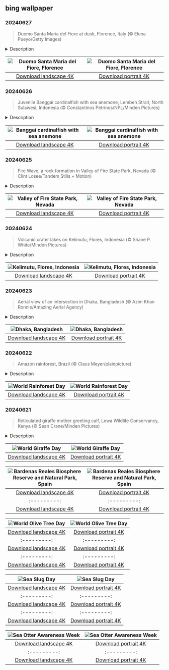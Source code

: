 ## bing wallpaper

### 20240627

> Duomo Santa Maria del Fiore at dusk, Florence, Italy (© Elena Pueyo/Getty Images)

<details>
<summary>Description</summary>

> Welcome to Florence, the cradle of the Renaissance. Let the Cathedral of Santa Maria del Fiore transport you through time. More than just a church, this Gothic structure, with its red-tiled dome, is steeped in centuries of history. Built over an older cathedral, construction began in 1296 under the supervision of architect Arnolfo di Cambio. Italian architect Filippo Brunelleschi engineered its dome, the largest brick dome ever constructed. Its completion in 1436 was the final stage of the cathedral's construction. It's not just the outside that dazzles; inside there are artistic treasures to discover, from Giorgio Vasari's fresco 'The Last Judgment' to Paolo Uccello's intricate clock face. The cathedral complex is also home to the Baptistery, a small basilica, and Giotto's Campanile, a free-standing bell tower.
> 
> Step inside, and you're walking on history—every visit gives a glimpse of the past and a demonstration of human potential.
> 
> 

</details>

| ![Duomo Santa Maria del Fiore, Florence](https://cn.bing.com/th?id=OHR.FlorenceDuomo_EN-US1448955167_UHD.jpg&pid=hp&w=400&h=224&rs=1&c=4) | ![Duomo Santa Maria del Fiore, Florence](https://cn.bing.com/th?id=OHR.FlorenceDuomo_EN-US1448955167_1080x1920.jpg&pid=hp&w=155&h=315&rs=1&c=4) |
|:---------:|:---------:|
| [Download landscape 4K](https://cn.bing.com/th?id=OHR.FlorenceDuomo_EN-US1448955167_UHD.jpg) | [Download portrait 4K](https://cn.bing.com/th?id=OHR.FlorenceDuomo_EN-US1448955167_1080x1920.jpg) |

### 20240626

> Juvenile Banggai cardinalfish with sea anemone, Lembeh Strait, North Sulawesi, Indonesia (© Constantinos Petrinos/NPL/Minden Pictures)

<details>
<summary>Description</summary>

> Dive deep beneath the waves surrounding the Banggai Islands in Indonesia and meet the Banggai cardinalfish. Cardinalfish have tiny, shimmery bodies with black vertical stripes and white-edged fins, which help to disguise them. Unlike some finned creatures that migrate long distances, these pint-sized fish inhabit a small world, rarely straying far from their local reefs.
> 
> Each young cardinalfish begins life being guarded by their fathers, who carry the eggs in their mouths for up to 30 days to shield them from the aquatic perils. Within these jaws, young fish embark on a silent metamorphosis, soon to emerge, ready to explore the currents. In their early stages, they form dense schools for protection against predators and hide among the spines of sea urchins and anemones. The diet of these opportunistic feeders primarily consists of small fish, crustaceans, and plankton. Their existence whispers tales of resilience—a creature to cherish and protect for the spectacle of life it presents.
> 
> 

</details>

| ![Banggai cardinalfish with sea anemone](https://cn.bing.com/th?id=OHR.CardinalfishAnemone_EN-US1278259894_UHD.jpg&pid=hp&w=400&h=224&rs=1&c=4) | ![Banggai cardinalfish with sea anemone](https://cn.bing.com/th?id=OHR.CardinalfishAnemone_EN-US1278259894_1080x1920.jpg&pid=hp&w=155&h=315&rs=1&c=4) |
|:---------:|:---------:|
| [Download landscape 4K](https://cn.bing.com/th?id=OHR.CardinalfishAnemone_EN-US1278259894_UHD.jpg) | [Download portrait 4K](https://cn.bing.com/th?id=OHR.CardinalfishAnemone_EN-US1278259894_1080x1920.jpg) |

### 20240625

> Fire Wave, a rock formation in Valley of Fire State Park, Nevada (© Clint Losee/Tandem Stills + Motion)

<details>
<summary>Description</summary>

> Amid the arid expanse of the Mojave Desert in Nevada lies Valley of Fire State Park. Named after its red Aztec Sandstone, an Early Jurassic formation made from ancient sand dunes, the park stretches across 46,000 acres. Featured on our homepage is one of its highlights, Fire Wave, a geological marvel that appears like a frozen wave with its red, pink, and white stripes.
> 
> In the park, you will also come across mysterious petroglyphs, rock carvings left by the Ancestral Puebloans, farmers from the nearby Moapa Valley. It is likely they practiced hunting and performed religious ceremonies in this area. If you are a history buff, you might want to try and decode the messages carved on the rock faces. This forbidding landscape is also home to ancient, petrified trees, natural sandstone arches, and narrow slot canyons carved by water over millions of years.
> 
> 

</details>

| ![Valley of Fire State Park, Nevada](https://cn.bing.com/th?id=OHR.FireWave_EN-US1154414797_UHD.jpg&pid=hp&w=400&h=224&rs=1&c=4) | ![Valley of Fire State Park, Nevada](https://cn.bing.com/th?id=OHR.FireWave_EN-US1154414797_1080x1920.jpg&pid=hp&w=155&h=315&rs=1&c=4) |
|:---------:|:---------:|
| [Download landscape 4K](https://cn.bing.com/th?id=OHR.FireWave_EN-US1154414797_UHD.jpg) | [Download portrait 4K](https://cn.bing.com/th?id=OHR.FireWave_EN-US1154414797_1080x1920.jpg) |

### 20240624

> Volcanic crater lakes on Kelimutu, Flores, Indonesia (© Shane P. White/Minden Pictures)

<details>
<summary>Description</summary>

> Atop Kelimutu, a volcano on the Indonesian island of Flores, sit three lakes, each with its own hue and folklore. Volcanic vents deep within the Earth release steam and gas that alter the lakes' mineral compositions, creating different colors, which can change independently. The westernmost lake, Tiwu Ata Bupu (Lake of Old People), not pictured, normally has a dark blue hue. Meanwhile, Tiwu Ko'o Fai Nuwa Muri (Lake of Young Men and Maidens), tends to be light green or light blue and Tiwu Ata Polo (Bewitched or Enchanted Lake) can be red, dark green, blue or brown. The local Lio people revere these lakes, believing them to be the resting place of souls.
> 
> 
> 
> 

</details>

| ![Kelimutu, Flores, Indonesia](https://cn.bing.com/th?id=OHR.FloresIsland_EN-US1042279828_UHD.jpg&pid=hp&w=400&h=224&rs=1&c=4) | ![Kelimutu, Flores, Indonesia](https://cn.bing.com/th?id=OHR.FloresIsland_EN-US1042279828_1080x1920.jpg&pid=hp&w=155&h=315&rs=1&c=4) |
|:---------:|:---------:|
| [Download landscape 4K](https://cn.bing.com/th?id=OHR.FloresIsland_EN-US1042279828_UHD.jpg) | [Download portrait 4K](https://cn.bing.com/th?id=OHR.FloresIsland_EN-US1042279828_1080x1920.jpg) |

### 20240623

> Aerial view of an intersection in Dhaka, Bangladesh (© Azim Khan Ronnie/Amazing Aerial Agency)

<details>
<summary>Description</summary>

> Welcome to Dhaka, capital of Bangladesh. This South Asian megacity on the Ganges Delta, home to over 10.2 million people, is one of the world's most densely populated cities. Dhaka has been nicknamed 'City of Mosques' because of the hundreds of elegant minarets that dot the city. Here, the cheers from football and cricket stadiums fill the air, and colorfully decorated rickshaws, recognized by UNESCO as an important example of cultural heritage, meander through the streets. Even by rickshaw, it might take you a while to reach your destination: Dhaka has been recognized as the world's slowest city. So, whether you're weaving through its alleys or sampling its spicy street foods, take the time to savor everything Dhaka has to offer.
> 
> 
> 
> 

</details>

| ![Dhaka, Bangladesh](https://cn.bing.com/th?id=OHR.DhakaBangladesh_EN-US0835586345_UHD.jpg&pid=hp&w=400&h=224&rs=1&c=4) | ![Dhaka, Bangladesh](https://cn.bing.com/th?id=OHR.DhakaBangladesh_EN-US0835586345_1080x1920.jpg&pid=hp&w=155&h=315&rs=1&c=4) |
|:---------:|:---------:|
| [Download landscape 4K](https://cn.bing.com/th?id=OHR.DhakaBangladesh_EN-US0835586345_UHD.jpg) | [Download portrait 4K](https://cn.bing.com/th?id=OHR.DhakaBangladesh_EN-US0835586345_1080x1920.jpg) |

### 20240622

> Amazon rainforest, Brazil (© Claus Meyer/plainpicture)

<details>
<summary>Description</summary>

> Fresh air, rustling leaves, and thousands of wildlife species—welcome to the Amazon rainforest. Covering more than 2,100,000 square miles, this South America treasure extends its branches across nine nations—Brazil, Peru, Colombia, Bolivia, Ecuador, French Guiana, Guyana, Suriname, and Venezuela. Today, the Amazon is home to more than 30 million people, but it also carries secrets of lost civilizations. Archaeologists recently discovered a network of cities here dating back 2,500 years.
> 
> However, deforestation has peeled away 20% of the Amazon's cover, jeopardizing local and global climates. This forest, housing an estimated 390 billion trees, has a critical cooling effect on the planet, absorbing and storing huge amounts of carbon dioxide. World Rainforest Day highlights the need for action to protect all rainforests and help these important ecosystems continue to play a vital role in the health of our planet.
> 
> 

</details>

| ![World Rainforest Day](https://cn.bing.com/th?id=OHR.BrazilRainforest_EN-US0704211658_UHD.jpg&pid=hp&w=400&h=224&rs=1&c=4) | ![World Rainforest Day](https://cn.bing.com/th?id=OHR.BrazilRainforest_EN-US0704211658_1080x1920.jpg&pid=hp&w=155&h=315&rs=1&c=4) |
|:---------:|:---------:|
| [Download landscape 4K](https://cn.bing.com/th?id=OHR.BrazilRainforest_EN-US0704211658_UHD.jpg) | [Download portrait 4K](https://cn.bing.com/th?id=OHR.BrazilRainforest_EN-US0704211658_1080x1920.jpg) |

### 20240621

> Reticulated giraffe mother greeting calf, Lewa Wildlife Conservancy, Kenya (© Sean Crane/Minden Pictures)

<details>
<summary>Description</summary>

> Today is about honoring the tallest creatures on Earth and highlighting the importance of conservation efforts. Giraffes have fascinated travelers from around the world for a long time. These animals were once viewed as status symbols and were treasured as pets among royalty.
> 
> Featured here are reticulated giraffes, found mostly in Kenya, but also in parts of Somalia and Ethiopia. Reticulated means to resemble a network or net, and these majestic creatures are named after their coats, which feature large spots that extend onto the lower legs, tail, and face. Only around 16,000 reticulated giraffes remain in the wild, less than half of those recorded in the 1980s. Nevertheless, in recent years there has been a promising trend in northern Kenya, where populations are rebounding thanks to places like the Lewa Wildlife Conservancy. So, let's pledge to protect these creatures and their habitats.
> 
> 

</details>

| ![World Giraffe Day](https://cn.bing.com/th?id=OHR.LewaGiraffe_EN-US0571205457_UHD.jpg&pid=hp&w=400&h=224&rs=1&c=4) | ![World Giraffe Day](https://cn.bing.com/th?id=OHR.LewaGiraffe_EN-US0571205457_1080x1920.jpg&pid=hp&w=155&h=315&rs=1&c=4) |
|:---------:|:---------:|
| [Download landscape 4K](https://cn.bing.com/th?id=OHR.LewaGiraffe_EN-US0571205457_UHD.jpg) | [Download portrait 4K](https://cn.bing.com/th?id=OHR.LewaGiraffe_EN-US0571205457_1080x1920.jpg) |N-US7022302235_1080x1920.jpg) |n eagles, vultures, mountain cats, wild boars, and numerous reptiles. Spread across around 104,000 acres, the park's semi-desert environment and unique geological formations make it an important site for scientific research and conservation efforts. If you wish to discover a place where natural beauty meets wild surprises around every bend, Bardenas Reales should be on your bucket list!
> 
> 

</details>

| ![Bardenas Reales Biosphere Reserve and Natural Park, Spain](https://cn.bing.com/th?id=OHR.BardenasBiosphere_EN-US6936891495_UHD.jpg&pid=hp&w=400&h=224&rs=1&c=4) | ![Bardenas Reales Biosphere Reserve and Natural Park, Spain](https://cn.bing.com/th?id=OHR.BardenasBiosphere_EN-US6936891495_1080x1920.jpg&pid=hp&w=155&h=315&rs=1&c=4) |
|:---------:|:---------:|
| [Download landscape 4K](https://cn.bing.com/th?id=OHR.BardenasBiosphere_EN-US6936891495_UHD.jpg) | [Download portrait 4K](https://cn.bing.com/th?id=OHR.BardenasBiosphere_EN-US6936891495_1080x1920.jpg) |D.jpg) | [Download portrait 4K](https://cn.bing.com/th?id=OHR.LesBravesNormandy_EN-US6707866678_1080x1920.jpg) |789937_1080x1920.jpg&pid=hp&w=155&h=315&rs=1&c=4) |
|:---------:|:---------:|
| [Download landscape 4K](https://cn.bing.com/th?id=OHR.Cecropia_EN-US9602789937_UHD.jpg) | [Download portrait 4K](https://cn.bing.com/th?id=OHR.Cecropia_EN-US9602789937_1080x1920.jpg) |though olive trees do not grow very tall, usually no more than 30 feet, they live a very long time. One of the oldest known trees in the world, in Portugal, is believed to be 3,350 years old. Many live for millennia, their trunks growing thick and gnarled, and their branches bearing fruit century after century. As civilizations rise and fall around them, these hardy trees remain resilient and steadfast.
> 
> 

</details>

| ![World Olive Tree Day](https://cn.bing.com/th?id=OHR.OliveTreeDay_EN-US9460125670_UHD.jpg&pid=hp&w=400&h=224&rs=1&c=4) | ![World Olive Tree Day](https://cn.bing.com/th?id=OHR.OliveTreeDay_EN-US9460125670_1080x1920.jpg&pid=hp&w=155&h=315&rs=1&c=4) |
|:---------:|:---------:|
| [Download landscape 4K](https://cn.bing.com/th?id=OHR.OliveTreeDay_EN-US9460125670_UHD.jpg) | [Download portrait 4K](https://cn.bing.com/th?id=OHR.OliveTreeDay_EN-US9460125670_1080x1920.jpg) |pid=hp&w=155&h=315&rs=1&c=4) |
|:---------:|:---------:|
| [Download landscape 4K](https://cn.bing.com/th?id=OHR.MonksMound_EN-US9323884241_UHD.jpg) | [Download portrait 4K](https://cn.bing.com/th?id=OHR.MonksMound_EN-US9323884241_1080x1920.jpg) |](https://cn.bing.com/th?id=OHR.Calacas_EN-US6430903741_UHD.jpg) | [Download portrait 4K](https://cn.bing.com/th?id=OHR.Calacas_EN-US6430903741_1080x1920.jpg) |.com/th?id=OHR.SealRiver_EN-US6267835630_1080x1920.jpg&pid=hp&w=155&h=315&rs=1&c=4) |
|:---------:|:---------:|
| [Download landscape 4K](https://cn.bing.com/th?id=OHR.SealRiver_EN-US6267835630_UHD.jpg) | [Download portrait 4K](https://cn.bing.com/th?id=OHR.SealRiver_EN-US6267835630_1080x1920.jpg) |e a more fitting name. Someone call Terry.
> 
> 

</details>

| ![Sea Slug Day](https://cn.bing.com/th?id=OHR.SeaAngel_EN-US5531672696_UHD.jpg&pid=hp&w=400&h=224&rs=1&c=4) | ![Sea Slug Day](https://cn.bing.com/th?id=OHR.SeaAngel_EN-US5531672696_1080x1920.jpg&pid=hp&w=155&h=315&rs=1&c=4) |
|:---------:|:---------:|
| [Download landscape 4K](https://cn.bing.com/th?id=OHR.SeaAngel_EN-US5531672696_UHD.jpg) | [Download portrait 4K](https://cn.bing.com/th?id=OHR.SeaAngel_EN-US5531672696_1080x1920.jpg) |OHR.DarkSkyAcadia_EN-US6966527964_1080x1920.jpg) |.bing.com/th?id=OHR.GoldenJellyfish_EN-US6743816471_1080x1920.jpg&pid=hp&w=155&h=315&rs=1&c=4) |
|:---------:|:---------:|
| [Download landscape 4K](https://cn.bing.com/th?id=OHR.GoldenJellyfish_EN-US6743816471_UHD.jpg) | [Download portrait 4K](https://cn.bing.com/th?id=OHR.GoldenJellyfish_EN-US6743816471_1080x1920.jpg) |ng.com/th?id=OHR.LastDollarRoad_EN-US7923638318_UHD.jpg&pid=hp&w=400&h=224&rs=1&c=4) | ![First day of autumn](https://cn.bing.com/th?id=OHR.LastDollarRoad_EN-US7923638318_1080x1920.jpg&pid=hp&w=155&h=315&rs=1&c=4) |
|:---------:|:---------:|
| [Download landscape 4K](https://cn.bing.com/th?id=OHR.LastDollarRoad_EN-US7923638318_UHD.jpg) | [Download portrait 4K](https://cn.bing.com/th?id=OHR.LastDollarRoad_EN-US7923638318_1080x1920.jpg) |ppers who hunted otters to near extinction before they were protected by law. Although sea otter populations have rebounded, they are still considered endangered. Otters live along the Pacific Coast of North America, from California up to Alaska. Although they can walk on land, they almost never find the need or desire to, even when it's nap time. When they're ready for a snooze, they'll raft up, wrap themselves in a strand of kelp to keep them from drifting away, and recline on the world's biggest waterbed.

</details>

| ![Sea Otter Awareness Week](https://cn.bing.com/th?id=OHR.SitkaOtters_EN-US7714053956_UHD.jpg&pid=hp&w=400&h=224&rs=1&c=4) | ![Sea Otter Awareness Week](https://cn.bing.com/th?id=OHR.SitkaOtters_EN-US7714053956_1080x1920.jpg&pid=hp&w=155&h=315&rs=1&c=4) |
|:---------:|:---------:|
| [Download landscape 4K](https://cn.bing.com/th?id=OHR.SitkaOtters_EN-US7714053956_UHD.jpg) | [Download portrait 4K](https://cn.bing.com/th?id=OHR.SitkaOtters_EN-US7714053956_1080x1920.jpg) |oo_EN-US7569665443_UHD.jpg&pid=hp&w=400&h=224&rs=1&c=4) | ![World Bamboo Day](https://cn.bing.com/th?id=OHR.ArashiyamaBamboo_EN-US7569665443_1080x1920.jpg&pid=hp&w=155&h=315&rs=1&c=4) |
|:---------:|:---------:|
| [Download landscape 4K](https://cn.bing.com/th?id=OHR.ArashiyamaBamboo_EN-US7569665443_UHD.jpg) | [Download portrait 4K](https://cn.bing.com/th?id=OHR.ArashiyamaBamboo_EN-US7569665443_1080x1920.jpg) |